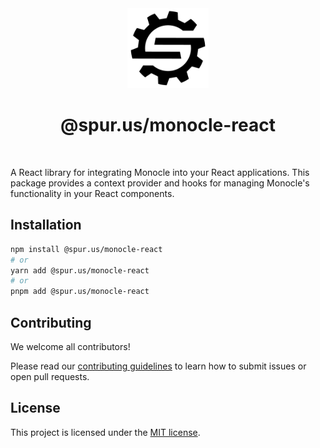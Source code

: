 <div align="center">
  <a href="https://spur.us">
    <picture>
      <source media="(prefers-color-scheme: dark)" srcset="../../docs/images/logo-dark-mode.svg">
      <img alt="Spur logo" src="../../docs/images/logo-light-mode.svg" height="128">
    </picture>
  </a>
  <br />
  <h1>@spur.us/monocle-react</h1>
</div>
<br />

A React library for integrating Monocle into your React applications. This package provides a context provider and hooks for managing Monocle's functionality in your React components.

## Installation

```bash
npm install @spur.us/monocle-react
# or
yarn add @spur.us/monocle-react
# or
pnpm add @spur.us/monocle-react
```

## Contributing

We welcome all contributors!

Please read our [contributing guidelines](https://github.com/spurintel/javascript/blob/main/docs/CONTRIBUTING.md) to learn how to submit issues or open pull requests.

## License

This project is licensed under the [MIT license](https://github.com/spurintel/javascript/blob/main/packages/monocle-react/LICENSE).
